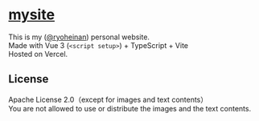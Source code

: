 # [mysite](https://ryohei.dev)
This is my ([@ryoheinan](https://github.com/ryoheinan)) personal website.  
Made with Vue 3 (`<script setup>`) + TypeScript + Vite  
Hosted on Vercel.

## License
Apache License 2.0（except for images and text contents）  
You are not allowed to use or distribute the images and the text contents.
